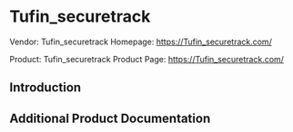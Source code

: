 # Tufin_securetrack

Vendor: Tufin_securetrack
Homepage: https://Tufin_securetrack.com/

Product: Tufin_securetrack
Product Page: https://Tufin_securetrack.com/

## Introduction

## Additional Product Documentation